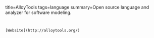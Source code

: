 title=AlloyTools
tags=language
summary=Open source language and analyzer for software modeling. 
~~~~~~


[Website](http://alloytools.org/)
